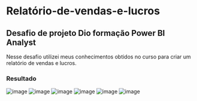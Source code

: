 # Relatório-de-vendas-e-lucros
## Desafio de projeto Dio formação Power BI Analyst
Nesse desafio utilizei meus conhecimentos obtidos no curso
para criar um relatório de vendas e lucros.
### Resultado
![image](https://github.com/user-attachments/assets/1dc7b415-4dd5-4bb0-8aca-507c0d7a405b)
![image](https://github.com/user-attachments/assets/93b35557-3ffa-444b-8444-a875725d783b)
![image](https://github.com/user-attachments/assets/20dc014e-cd96-4b73-a5c8-767401426e17)
![image](https://github.com/user-attachments/assets/2f3a9c57-45a8-4291-a134-b1f75edd2692)
![image](https://github.com/user-attachments/assets/bb85c7fc-3a73-427f-bd5b-f3c0d94cfcba)
![image](https://github.com/user-attachments/assets/119c6cac-b573-446e-80bf-37404336659f)
